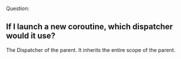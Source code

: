 Question:
## If I launch a new coroutine, which dispatcher would it use? 
<div class="hint">
  The Dispatcher of the parent. It inherits the entire scope of the parent.
</div>

